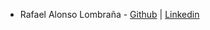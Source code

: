 * Rafael Alonso Lombraña - [Github](http://www.github.com/Rafael-Alonso) | [Linkedin](http://es.linkedin.com/in/rafaelalonso)

